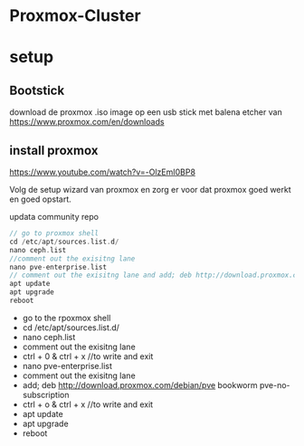 # Proxmox-Cluster


# setup

## Bootstick
download de proxmox .iso image op een usb stick met balena etcher van https://www.proxmox.com/en/downloads

## install proxmox
https://www.youtube.com/watch?v=-OlzEmI0BP8

Volg de setup wizard van proxmox en zorg er voor dat proxmox goed werkt en goed opstart.

updata community repo

```c
// go to proxmox shell
cd /etc/apt/sources.list.d/
nano ceph.list
//comment out the exisitng lane
nano pve-enterprise.list
// comment out the exisitng lane and add; deb http://download.proxmox.com/debian/pve bookworm pve-no-subscription
apt update
apt upgrade
reboot
```

* go to the rpoxmox shell
* cd /etc/apt/sources.list.d/
* nano ceph.list
* comment out the exisitng lane
* ctrl + 0 & ctrl + x  //to write and exit
* nano pve-enterprise.list
* comment out the exisitng lane
* add; deb http://download.proxmox.com/debian/pve bookworm pve-no-subscription
* ctrl + o & ctrl + x  //to write and exit
* apt update
* apt upgrade
* reboot

